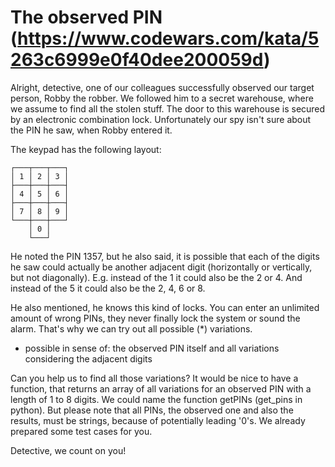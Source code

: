 # The observed PIN (https://www.codewars.com/kata/5263c6999e0f40dee200059d)

Alright, detective, one of our colleagues successfully observed our target person, Robby the robber. We followed him to a secret warehouse, where we assume to find all the stolen stuff. The door to this warehouse is secured by an electronic combination lock. Unfortunately our spy isn't sure about the PIN he saw, when Robby entered it.

The keypad has the following layout:
```
┌───┬───┬───┐
│ 1 │ 2 │ 3 │
├───┼───┼───┤
│ 4 │ 5 │ 6 │
├───┼───┼───┤
│ 7 │ 8 │ 9 │
└───┼───┼───┘
    │ 0 │
    └───┘
```
He noted the PIN 1357, but he also said, it is possible that each of the digits he saw could actually be another adjacent digit (horizontally or vertically, but not diagonally). E.g. instead of the 1 it could also be the 2 or 4. And instead of the 5 it could also be the 2, 4, 6 or 8.

He also mentioned, he knows this kind of locks. You can enter an unlimited amount of wrong PINs, they never finally lock the system or sound the alarm. That's why we can try out all possible (*) variations.

* possible in sense of: the observed PIN itself and all variations considering the adjacent digits

Can you help us to find all those variations? It would be nice to have a function, that returns an array of all variations for an observed PIN with a length of 1 to 8 digits. We could name the function getPINs (get_pins in python). But please note that all PINs, the observed one and also the results, must be strings, because of potentially leading '0's. We already prepared some test cases for you.

Detective, we count on you!
